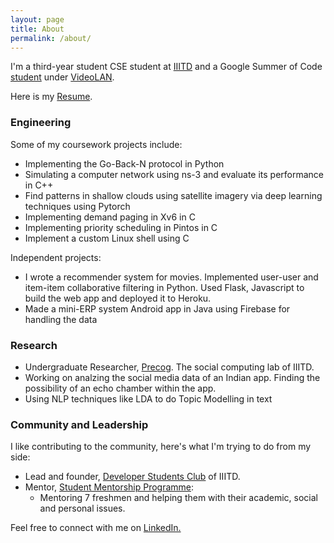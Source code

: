 ```yaml
---
layout: page
title: About
permalink: /about/
---
```


I'm a third-year student CSE student at [IIITD](https://www.iiitd.ac.in/) and a Google Summer of Code [student](https://summerofcode.withgoogle.com/archive/2019/projects/6144888880496640/) under [VideoLAN](https://www.videolan.org/index.html).


Here is my [Resume](https://rohanrajpal.github.io/resume/Rohan_Resume.pdf).

### Engineering
Some of my coursework projects include:
- Implementing the Go-Back-N protocol in Python
- Simulating a computer network using ns-3 and evaluate its performance in C++
- Find patterns in shallow clouds using satellite imagery via deep learning techniques using Pytorch
- Implementing demand paging in Xv6 in C
- Implementing priority scheduling in Pintos in C
- Implement a custom Linux shell using C  

Independent projects:
- I wrote a recommender system for movies. Implemented user-user and item-item collaborative filtering in Python. Used Flask, Javascript to build the web app and deployed it to Heroku.
- Made a mini-ERP system Android app in Java using Firebase for handling the data

### Research
- Undergraduate Researcher, [Precog](http://precog.iiitd.edu.in/). The social computing lab of IIITD.
- Working on analzing the social media data of an Indian app. Finding the possibility of an echo chamber within the app.
- Using NLP techniques like LDA to do Topic Modelling in text

### Community and Leadership
I like contributing to the community, here's what I'm trying to do from my side:

- Lead and founder, [Developer Students Club](http://dsc.iiitd.edu.in/) of IIITD.
- Mentor, [Student Mentorship Programme](https://www.iiitd.edu.in/mentorprogram/):  
	- Mentoring 7 freshmen and helping them with their academic, social and personal issues.

Feel free to connect with me on [LinkedIn.](https://www.linkedin.com/in/rohanrajpal/)